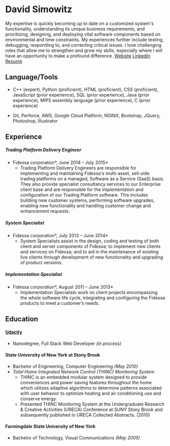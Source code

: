 David Simowitz
==============
My expertise is quickly becoming up to date on a customized system's functionality, understanding its unique business requirements, and prioritizing, designing, and deploying vital software components based on environmental and time constraints. My experiences further include testing, debugging, responding to, and correcting critical issues. I love challenging roles that allow me to strengthen and grow my skills, especially where I will have an opportunity to make a profound difference.
[Website](http://www.davidsimowitz.com)
[LinkedIn](https://www.linkedin.com/in/davidsimowitz)
[Resume](https://github.com/davidsimowitz/about-me/blob/master/david_simowitz_resume.pdf)


Language/Tools
--------------
- C++ (expert), Python (proficient), HTML (proficient), CSS (proficient), JavaScript (prior experience), SQL (prior experience), Java (prior experience), MIPS assembly language (prior experience), C (prior experience)

- Git, Perforce, AWS, Google Cloud Platform, NGINX, Bootstrap, JQuery, Photoshop, Illustrator


Experience
----------
##### Trading Platform Delivery Engineer
- Fidessa corporation*, June 2014 – July 2015*
    - Trading Platform Delivery Engineers are responsible for implementing and maintaining Fidessa's multi-asset, sell-side trading platforms on a managed, Software as a Service (SaaS) basis. They also provide specialist consultancy services to our Enterprise client base and are responsible for the implementation and configuration of our Trading Platform software. This includes building new customer systems, performing software upgrades, enabling new functionality and handling customer change and enhancement requests.


##### System Specialist
- Fidessa corporation*, July 2013 – June 2014*
    - System Specialists assist in the design, coding and testing of both client and server components of Fidessa; to implement new clients and services on Fidessa; and to aid in the maintenance of existing live clients through development of new functionality and upgrading of product versions.


##### Implementation Specialist
- Fidessa corporation*, August 2011 – June 2013*
    - Implementation Specialists work on client projects encompassing the whole software life cycle, integrating and configuring the Fidessa products to meet a customer’s needs.


Education
---------
#### [Udacity](www.udacity.com)
- Nanodegree, Full Stack Web Developer *(in process)*


#### State University of New York at Stony Brook
- Bachelor of Engineering, Computer Engineering *(May 2010)*
- *Total Home Integrated Network Control (THINC) Monitoring System*
     - THINC is an embedded modular system designed to provide conveniences and power saving features throughout the home which utilizes adaptive algorithms to determine patterns associated with user behavior to optimize heating and air conditioning use and conserve energy.
     - Presented THINC Monitoring System at the Undergraduate Research & Creative Activities (URECA) Conference at SUNY Stony Brook and subsequently published in URECA Collected Abstracts. (2010)


#### Farmingdale State University of New York
- Bachelor of Technology, Visual Communications *(May 2005)*


